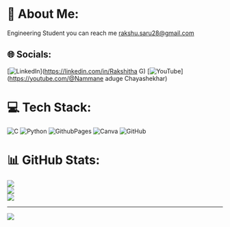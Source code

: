 
# 💫 About Me:
Engineering Student 
you can reach me rakshu.saru28@gmail.com

## 🌐 Socials:
[![LinkedIn](https://img.shields.io/badge/LinkedIn-%230077B5.svg?logo=linkedin&logoColor=white)](https://linkedin.com/in/Rakshitha G) [![YouTube](https://img.shields.io/badge/YouTube-%23FF0000.svg?logo=YouTube&logoColor=white)](https://youtube.com/@Nammane aduge Chayashekhar) 

# 💻 Tech Stack:
![C](https://img.shields.io/badge/c-%2300599C.svg?style=plastic&logo=c&logoColor=white) ![Python](https://img.shields.io/badge/python-3670A0?style=plastic&logo=python&logoColor=ffdd54) ![GithubPages](https://img.shields.io/badge/github%20pages-121013?style=plastic&logo=github&logoColor=white) ![Canva](https://img.shields.io/badge/Canva-%2300C4CC.svg?style=plastic&logo=Canva&logoColor=white) ![GitHub](https://img.shields.io/badge/github-%23121011.svg?style=plastic&logo=github&logoColor=white)
# 📊 GitHub Stats:
![](https://github-readme-stats.vercel.app/api?username=Rakshitha-G-2024&theme=default&hide_border=false&include_all_commits=false&count_private=false)<br/>
![](https://github-readme-streak-stats.herokuapp.com/?user=Rakshitha-G-2024&theme=default&hide_border=false)<br/>
![](https://github-readme-stats.vercel.app/api/top-langs/?username=Rakshitha-G-2024&theme=default&hide_border=false&include_all_commits=false&count_private=false&layout=compact)

---
[![](https://visitcount.itsvg.in/api?id=Rakshitha-G-2024&icon=0&color=0)](https://visitcount.itsvg.in)

